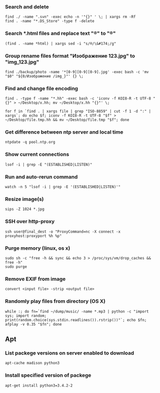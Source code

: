 ### Search and delete

    find ./ -name ".svn" -exec echo -n '"{}" ' \; | xargs rm -Rf
    find . -name "*.DS_Store" -type f -delete

### Search *.html files and replace text "®" to "&#174;" 

    (find . -name *html) | xargs sed -i "s/®/\&#174;/g"

### Group rename files format "Изображение 123.jpg" to "img_123.jpg"

    find ./backup/photo -name '*[0-9][0-9][0-9].jpg' -exec bash -c 'mv "$0" "${0/Изображение /img_}"' {} \;

### Find and change file encoding

    find . -type f -name "*.hh" -exec bash -c 'iconv -f KOI8-R -t UTF-8 "{}" > ~/Desktop/x.hh; mv ~/Desktop/x.hh "{}"' \;

    for f in `find . | xargs file | grep "ISO-8859" | cut -f 1 -d ":" | xargs`; do echo $f; iconv -f KOI8-R -t UTF-8 "$f" > ~/Desktop/file.tmp.hh && mv ~/Desktop/file.tmp "$f"; done

### Get difference between ntp server and local time

    ntpdate -q pool.ntp.org

### Show current connections

    lsof -i | grep -E "(ESTABLISHED|LISTEN)"

### Run and auto-rerun command

    watch -n 5 "lsof -i | grep -E '(ESTABLISHED|LISTEN)'"

### Resize image(s)

    sips -Z 1024 *.jpg

### SSH over http-proxy

    ssh user@final_dest -o "ProxyCommand=nc -X connect -x proxyhost:proxyport %h %p"

### Purge memory (linux, os x)

    sudo sh -c "free -h && sync && echo 3 > /proc/sys/vm/drop_caches && free -h"
    sudo purge

### Remove EXIF from image

    convert <input file> -strip <output file>

### Randomly play files from directory (OS X)

    while :; do fn=`find ~/dump/music/ -name *.mp3 | python -c "import sys; import random; print(random.choice(sys.stdin.readlines()).rstrip())"`; echo $fn; afplay -v 0.35 "$fn"; done


## Apt

### List packege versions on server enabled to download

    apt-cache madison python3

### Install specified version of packege

    apt-get install python3=3.4.2-2

